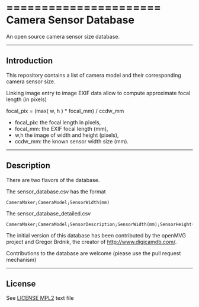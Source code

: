 ======================
Camera Sensor Database
======================

An open source camera sensor size database.

------------
Introduction
------------

This repository contains a list of camera model and their corresponding camera sensor size.

Linking image entry to image EXIF data allow to compute approximate focal length (in pixels)

focal_pix = (max( w, h ) * focal_mm) / ccdw_mm

  - focal_pix: the focal length in pixels,
  - focal_mm: the EXIF focal length (mm),
  - w,h  the image of width and height (pixels),
  - ccdw_mm: the known sensor width size (mm).

-----------
Description
-----------

There are two flavors of the database.

The sensor_database.csv has the format

    CameraMaker;CameraModel;SensorWidth(mm)

The sensor_database_detailed.csv 

    CameraMaker;CameraModel;SensorDescription;SensorWidth(mm);SensorHeight(mm),SensorWidth(pixels),SensorHeight(pixels)

The initial version of this database has been contributed by the openMVG project and Gregor Brdnik, the creator of http://www.digicamdb.com/.

Contributions to the database are welcome (please use the pull request mechanism)


-------
License
-------

See [LICENSE MPL2](https://github.com/openMVG/cameraSensorSizeDatabase/raw/master/license.openMVG) text file

